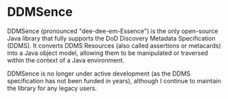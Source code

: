 # DDMSence

DDMSence (pronounced "dee-dee-em-Essence") is the only open-source Java library that fully supports the DoD Discovery Metadata Specification (DDMS). It converts DDMS Resources (also called assertions or metacards) into a Java object model, allowing them to be manipulated or traversed within the context of a Java environment. 

DDMSence is no longer under active development (as the DDMS specification has not been funded in years), although I continue to maintain the library for any legacy users.